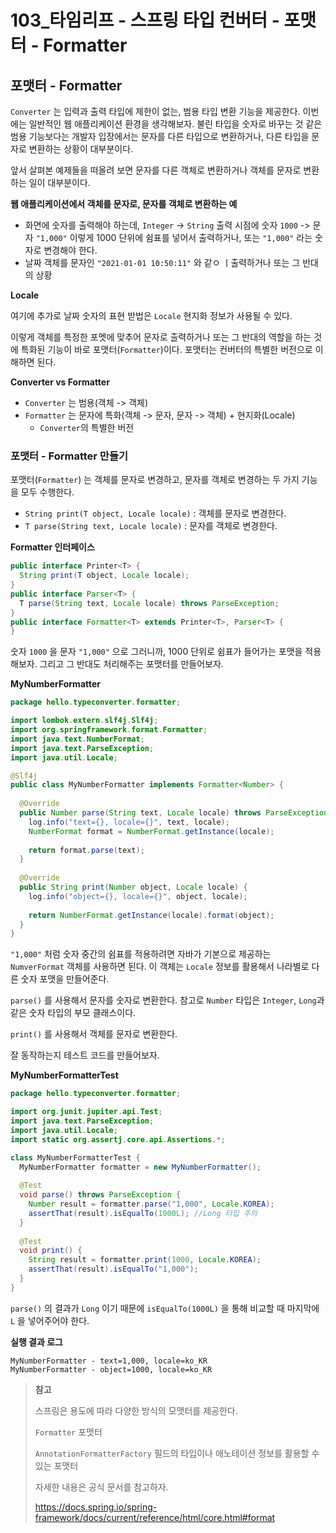 # 103_타임리프 - 스프링 타입 컨버터 - 포맷터 - Formatter

## 포맷터 - Formatter



`Converter` 는 입력과 출력 타입에 제한이 없는, 범용 타입 변환 기능을 제공한다. 이번에는 일반적인 웹 애플리케이션 환경을 생각해보자. 불린 타입을 숫자로 바꾸는 것 같은 범용 기능보다는 개발자 입장에서는 문자를 다른 타입으로 변환하거나, 다른 타입을 문자로 변환하는 상황이 대부분이다.

앞서 살펴본 예제들을 떠올려 보면 문자를 다른 객체로 변환하거나 객체를 문자로 변환하는 일이 대부분이다.

**웹 애플리케이션에서 객체를 문자로, 문자를 객체로 변환하는 예**

* 화면에 숫자를 출력해야 하는데, `Integer` -> `String` 출력 시점에 숫자 `1000` -> 문자 `"1,000"` 이렇게 1000 단위에 쉼표를 넣어서 출력하거나, 또는 `"1,000"` 라는 숫자로 변경해야 한다.
* 날짜 객체를 문자인 `"2021-01-01 10:50:11"` 와 같ㅇ ㅣ출력하거나 또는 그 반대의 상황



**Locale**

여기에 추가로 날짜 숫자의 표현 받법은 `Locale` 현지화 정보가 사용될 수 있다.

이렇게 객체를 특정한 포멧에 맞추어 문자로 출력하거나 또는 그 반대의 역할을 하는 것에 특화된 기능이 바로 포맷터(`Formatter`)이다. 포맷터는 컨버터의 특별한 버전으로 이해하면 된다.



**Converter vs Formatter**

* `Converter` 는 범용(객체 -> 객체)
* `Formatter` 는 문자에 특화(객체 -> 문자, 문자 -> 객체) + 현지화(Locale)
  * `Converter`의 특별한 버전





### 포맷터 - Formatter 만들기

포맷터(`Formatter`) 는 객체를 문자로 변경하고, 문자를 객체로 변경하는 두 가지 기능을 모두 수행한다.



* `String print(T object, Locale locale)` : 객체를 문자로 변경한다.
* `T parse(String text, Locale locale)` : 문자를 객체로 변경한다.



**Formatter 인터페이스**

```java
public interface Printer<T> {
  String print(T object, Locale locale);
}
public interface Parser<T> {
  T parse(String text, Locale locale) throws ParseException;
}
public interface Formatter<T> extends Printer<T>, Parser<T> {
}
```

숫자 `1000` 을 문자 `"1,000"` 으로 그러니까, 1000 단위로 쉼표가 들어가는 포맷을 적용해보자. 그리고 그 반대도 처리해주는 포맷터를 만들어보자.



**MyNumberFormatter**

```java
package hello.typeconverter.formatter;

import lombok.extern.slf4j.Slf4j;
import org.springframework.format.Formatter;
import java.text.NumberFormat;
import java.text.ParseException;
import java.util.Locale;

@Slf4j
public class MyNumberFormatter implements Formatter<Number> {
  
  @Override
  public Number parse(String text, Locale locale) throws ParseException {
    log.info("text={}, locale={}", text, locale);
    NumberFormat format = NumberFormat.getInstance(locale);
    
    return format.parse(text);
  }
  
  @Override
  public String print(Number object, Locale locale) {
    log.info("object={}, locale={}", object, locale);
    
    return NumberFormat.getInstance(locale).format(object);
  }
}
```

`"1,000"` 처럼 숫자 중간의 쉼표를 적용하려면 자바가 기본으로 제공하는 `NumverFormat` 객체를 사용하면 된다. 이 객체는 `Locale` 정보를 활용해서 나라별로 다른 숫자 포맷을 만들어준다.

`parse()` 를 사용해서 문자를 숫자로 변환한다. 참고로 `Number` 타입은 `Integer`, `Long`과 같은 숫자 타입의 부모 클래스이다.

`print()` 를 사용해서 객체를 문자로 변환한다.



잘 동작하는지 테스트 코드를 만들어보자.



**MyNumberFormatterTest**

```java
package hello.typeconverter.formatter;

import org.junit.jupiter.api.Test;
import java.text.ParseException;
import java.util.Locale;
import static org.assertj.core.api.Assertions.*;

class MyNumberFormatterTest {
  MyNumberFormatter formatter = new MyNumberFormatter();
  
  @Test
  void parse() throws ParseException {
    Number result = formatter.parse("1,000", Locale.KOREA);
    assertThat(result).isEqualTo(1000L); //Long 타입 주의
  }
  
  @Test
  void print() {
    String result = formatter.print(1000, Locale.KOREA);
    assertThat(result).isEqualTo("1,000");
  }
}
```

`parse()` 의 결과가 `Long` 이기 때문에 `isEqualTo(1000L)` 을 통해 비교할 때 마지막에 `L` 을 넣어주어야 한다.



**실행 결과 로그**

```
MyNumberFormatter - text=1,000, locale=ko_KR
MyNumberFormatter - object=1000, locale=ko_KR
```



>**참고**
>
>스프링은 용도에 따라 다양한 방식의 모맷터를 제공한다.
>
>`Formatter` 포맷터
>
>`AnnotationFormatterFactory` 필드의 타입이나 애노테이션 정보를 활용할 수 있는 포맷터
>
>자세한 내용은 공식 문서를 참고하자.
>
>https://docs.spring.io/spring-framework/docs/current/reference/html/core.html#format

